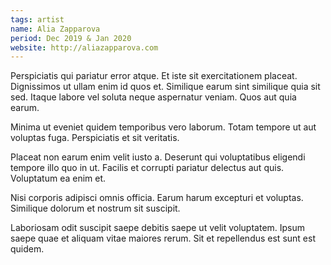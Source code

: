 ```yaml
---
tags: artist
name: Alia Zapparova
period: Dec 2019 & Jan 2020
website: http://aliazapparova.com
---
```


Perspiciatis qui pariatur error atque. Et iste sit exercitationem placeat. Dignissimos ut ullam enim id quos et. Similique earum sint similique quia sit sed. Itaque labore vel soluta neque aspernatur veniam. Quos aut quia earum.

Minima ut eveniet quidem temporibus vero laborum. Totam tempore ut aut voluptas fuga. Perspiciatis et sit veritatis.

Placeat non earum enim velit iusto a. Deserunt qui voluptatibus eligendi tempore illo quo in ut. Facilis et corrupti pariatur delectus aut quis. Voluptatum ea enim et.

Nisi corporis adipisci omnis officia. Earum harum excepturi et voluptas. Similique dolorum et nostrum sit suscipit.

Laboriosam odit suscipit saepe debitis saepe ut velit voluptatem. Ipsum saepe quae et aliquam vitae maiores rerum. Sit et repellendus est sunt est quidem.
